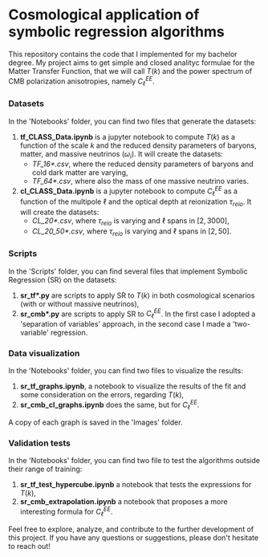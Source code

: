 # Cosmological application of symbolic regression algorithms 
This repository contains the code that I implemented for my bachelor degree. My project aims to get simple and closed analityc formulae for the Matter Transfer Function, that we will call $T(k)$ and the power spectrum of CMB polarization anisotropies, namely $C_{\ell}^{EE}$.

### Datasets 
In the 'Notebooks' folder, you can find two files that generate the datasets:
1. **tf_CLASS_Data.ipynb** is a jupyter notebook to compute $T(k)$ as a function of the scale $k$ and the reduced density parameters of baryons, matter, and massive neutrinos ($\omega_i$). It will create the datasets:
   - *TF_16\*.csv*, where the reduced density parameters of baryons and cold dark matter are varying,
   - *TF_64\*.csv*, where also the mass of one massive neutrino varies.
2. **cl_CLASS_Data.ipynb** is a jupyter notebook to compute $C_{\ell}^{EE}$ as a function of the multipole $\ell$ and the optical depth at reionization $\tau_{reio}$. It will create the datasets:
   - *CL_20\*.csv*, where $\tau_{reio}$ is varying and $\ell$ spans in $[2,3000]$,
   - *CL_20_50\*.csv*, where $\tau_{reio}$ is varying and $\ell$ spans in $[2,50]$.

### Scripts
In the 'Scripts' folder, you can find several files that implement Symbolic Regression (SR) on the datasets:
1. **sr_tf\*.py** are scripts to apply SR to $T(k)$ in both cosmological scenarios (with or without massive neutrinos),
2. **sr_cmb\*.py** are scripts to apply SR to $C_{\ell}^{EE}$. In the first case I adopted a 'separation of variables' approach, in the second case I made a 'two-variable' regression.

### Data visualization
In the 'Notebooks' folder, you can find two files to visualize the results:
1. **sr_tf_graphs.ipynb**, a notebook to visualize the results of the fit and some consideration on the errors, regarding $T(k)$,
2. **sr_cmb_cl_graphs.ipynb** does the same, but for $C_{\ell}^{EE}$.
   
A copy of each graph is saved in the 'Images' folder.

### Validation tests
In the 'Notebooks' folder, you can find two file to test the algorithms outside their range of training:
1. **sr_tf_test_hypercube.ipynb** a notebook that tests the expressions for $T(k)$,
2. **sr_cmb_extrapolation.ipynb** a notebook that proposes a more interesting formula for $C_{\ell}^{EE}$.

Feel free to explore, analyze, and contribute to the further development of this project. If you have any questions or suggestions, please don't hesitate to reach out!



